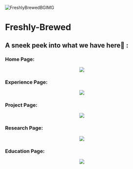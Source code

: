 
![FreshlyBrewedBGIMG](https://user-images.githubusercontent.com/87110136/130547389-a963adb3-9876-4de4-ab67-cc76c9dee3b5.jpg)
# Freshly-Brewed

## A sneek peek into what we have here🙈 :

### Home Page:

<p align="center"><img src="./readme_assets/Home_Page.gif"></p>

### Experience Page:

<p align="center"><img src="./readme_assets/Experience_Page.gif"></p>

### Project Page:

<p align="center"><img src="./readme_assets/Project_Page.gif"></p>

### Research Page:

<p align="center"><img src="./readme_assets/Research_Page.gif"></p>

### Education Page:

<p align="center"><img src="./readme_assets/Education_Page.gif"></p>
